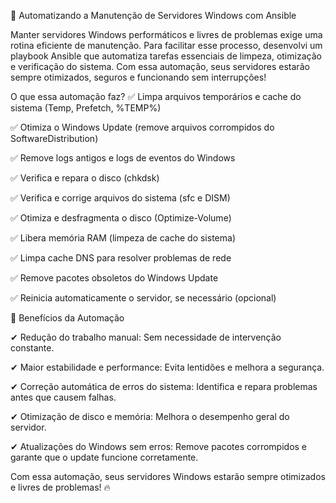 🚀 Automatizando a Manutenção de Servidores Windows com Ansible

Manter servidores Windows performáticos e livres de problemas exige uma rotina eficiente de manutenção. 
Para facilitar esse processo, desenvolvi um playbook Ansible que automatiza tarefas essenciais de limpeza, otimização e verificação do sistema.
Com essa automação, seus servidores estarão sempre otimizados, seguros e funcionando sem interrupções!

O que essa automação faz?
✅ Limpa arquivos temporários e cache do sistema (Temp, Prefetch, %TEMP%)

✅ Otimiza o Windows Update (remove arquivos corrompidos do SoftwareDistribution)

✅ Remove logs antigos e logs de eventos do Windows

✅ Verifica e repara o disco (chkdsk)

✅ Verifica e corrige arquivos do sistema (sfc e DISM)

✅ Otimiza e desfragmenta o disco (Optimize-Volume)

✅ Libera memória RAM (limpeza de cache do sistema)

✅ Limpa cache DNS para resolver problemas de rede

✅ Remove pacotes obsoletos do Windows Update

✅ Reinicia automaticamente o servidor, se necessário (opcional)


🚀 Benefícios da Automação

✔ Redução do trabalho manual: Sem necessidade de intervenção constante.

✔ Maior estabilidade e performance: Evita lentidões e melhora a segurança.

✔ Correção automática de erros do sistema: Identifica e repara problemas antes que causem falhas.

✔ Otimização de disco e memória: Melhora o desempenho geral do servidor.

✔ Atualizações do Windows sem erros: Remove pacotes corrompidos e garante que o update funcione corretamente.


Com essa automação, seus servidores Windows estarão sempre otimizados e livres de problemas! 🔥
